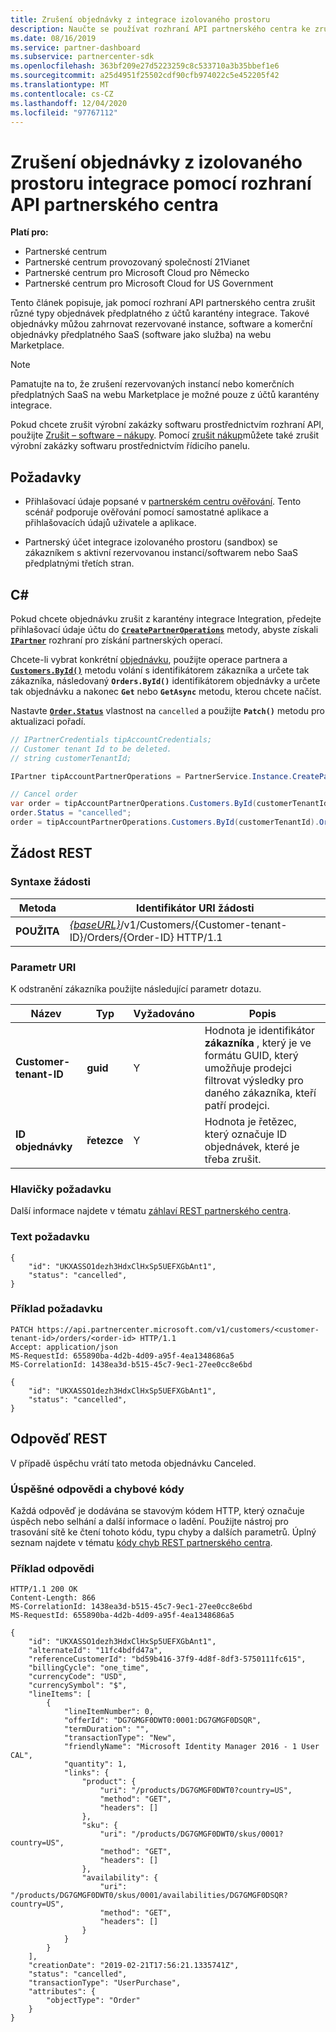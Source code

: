 ```yaml
---
title: Zrušení objednávky z integrace izolovaného prostoru
description: Naučte se používat rozhraní API partnerského centra ke zrušení různých typů objednávek předplatného z účtů izolovaného prostoru integrace.
ms.date: 08/16/2019
ms.service: partner-dashboard
ms.subservice: partnercenter-sdk
ms.openlocfilehash: 363bf209e27d5223259c8c533710a3b35bbef1e6
ms.sourcegitcommit: a25d4951f25502cdf90cfb974022c5e452205f42
ms.translationtype: MT
ms.contentlocale: cs-CZ
ms.lasthandoff: 12/04/2020
ms.locfileid: "97767112"
---
```

# <a name="cancel-an-order-from-the-integration-sandbox-using-partner-center-apis"></a>Zrušení objednávky z izolovaného prostoru integrace pomocí rozhraní API partnerského centra

**Platí pro:**

- Partnerské centrum
- Partnerské centrum provozovaný společností 21Vianet
- Partnerské centrum pro Microsoft Cloud pro Německo
- Partnerské centrum pro Microsoft Cloud for US Government

Tento článek popisuje, jak pomocí rozhraní API partnerského centra zrušit různé typy objednávek předplatného z účtů karantény integrace. Takové objednávky můžou zahrnovat rezervované instance, software a komerční objednávky předplatného SaaS (software jako služba) na webu Marketplace.

>[!NOTE]
>Pamatujte na to, že zrušení rezervovaných instancí nebo komerčních předplatných SaaS na webu Marketplace je možné pouze z účtů karantény integrace.  

Pokud chcete zrušit výrobní zakázky softwaru prostřednictvím rozhraní API, použijte [Zrušit – software – nákupy](cancel-software-purchases.md).
Pomocí [zrušit nákup](/partner-center/csp-software-subscriptions)můžete také zrušit výrobní zakázky softwaru prostřednictvím řídicího panelu.

## <a name="prerequisites"></a>Požadavky

- Přihlašovací údaje popsané v [partnerském centru ověřování](partner-center-authentication.md). Tento scénář podporuje ověřování pomocí samostatné aplikace a přihlašovacích údajů uživatele a aplikace.

- Partnerský účet integrace izolovaného prostoru (sandbox) se zákazníkem s aktivní rezervovanou instancí/softwarem nebo SaaS předplatnými třetích stran.

## <a name="c"></a>C\#

Pokud chcete objednávku zrušit z karantény integrace Integration, předejte přihlašovací údaje účtu do [**`CreatePartnerOperations`**](/dotnet/api/microsoft.store.partnercenter.partnerservice.instance) metody, abyste získali [**`IPartner`**](/dotnet/api/microsoft.store.partnercenter.ipartner) rozhraní pro získání partnerských operací.

Chcete-li vybrat konkrétní [objednávku](order-resources.md#order), použijte operace partnera a [**`Customers.ById()`**](/dotnet/api/microsoft.store.partnercenter.customers.icustomercollection.byid) metodu volání s identifikátorem zákazníka a určete tak zákazníka, následovaný **`Orders.ById()`** identifikátorem objednávky a určete tak objednávku a nakonec **`Get`** nebo **`GetAsync`** metodu, kterou chcete načíst.

Nastavte [**`Order.Status`**](order-resources.md#order) vlastnost na `cancelled` a použijte **`Patch()`** metodu pro aktualizaci pořadí.

``` csharp
// IPartnerCredentials tipAccountCredentials;
// Customer tenant Id to be deleted.
// string customerTenantId;

IPartner tipAccountPartnerOperations = PartnerService.Instance.CreatePartnerOperations(tipAccountCredentials);

// Cancel order
var order = tipAccountPartnerOperations.Customers.ById(customerTenantId).Orders.ById(orderId).Get();
order.Status = "cancelled";
order = tipAccountPartnerOperations.Customers.ById(customerTenantId).Orders.ById(orderId).Patch(order);

```

## <a name="rest-request"></a>Žádost REST

### <a name="request-syntax"></a>Syntaxe žádosti

| Metoda     | Identifikátor URI žádosti                                                                            |
|------------|----------------------------------------------------------------------------------------|
| **POUŽITA** | [*{baseURL}*](partner-center-rest-urls.md)/v1/Customers/{Customer-tenant-ID}/Orders/{Order-ID} HTTP/1.1 |

### <a name="uri-parameter"></a>Parametr URI

K odstranění zákazníka použijte následující parametr dotazu.

| Název                   | Typ     | Vyžadováno | Popis                                                                                                                                            |
|------------------------|----------|----------|--------------------------------------------------------------------------------------------------------------------------------------------------------|
| **Customer-tenant-ID** | **guid** | Y        | Hodnota je identifikátor **zákazníka** , který je ve formátu GUID, který umožňuje prodejci filtrovat výsledky pro daného zákazníka, kteří patří prodejci. |
| **ID objednávky** | **řetezce** | Y        | Hodnota je řetězec, který označuje ID objednávek, které je třeba zrušit. |

### <a name="request-headers"></a>Hlavičky požadavku

Další informace najdete v tématu [záhlaví REST partnerského centra](headers.md).

### <a name="request-body"></a>Text požadavku

```http
{
    "id": "UKXASSO1dezh3HdxClHxSp5UEFXGbAnt1",
    "status": "cancelled",
}
```

### <a name="request-example"></a>Příklad požadavku

```http
PATCH https://api.partnercenter.microsoft.com/v1/customers/<customer-tenant-id>/orders/<order-id> HTTP/1.1
Accept: application/json
MS-RequestId: 655890ba-4d2b-4d09-a95f-4ea1348686a5
MS-CorrelationId: 1438ea3d-b515-45c7-9ec1-27ee0cc8e6bd

{
    "id": "UKXASSO1dezh3HdxClHxSp5UEFXGbAnt1",
    "status": "cancelled",
}
```

## <a name="rest-response"></a>Odpověď REST

V případě úspěchu vrátí tato metoda objednávku Canceled.

### <a name="response-success-and-error-codes"></a>Úspěšné odpovědi a chybové kódy

Každá odpověď je dodávána se stavovým kódem HTTP, který označuje úspěch nebo selhání a další informace o ladění. Použijte nástroj pro trasování sítě ke čtení tohoto kódu, typu chyby a dalších parametrů. Úplný seznam najdete v tématu [kódy chyb REST partnerského centra](error-codes.md).

### <a name="response-example"></a>Příklad odpovědi

```http
HTTP/1.1 200 OK
Content-Length: 866
MS-CorrelationId: 1438ea3d-b515-45c7-9ec1-27ee0cc8e6bd
MS-RequestId: 655890ba-4d2b-4d09-a95f-4ea1348686a5

{
    "id": "UKXASSO1dezh3HdxClHxSp5UEFXGbAnt1",
    "alternateId": "11fc4bdfd47a",
    "referenceCustomerId": "bd59b416-37f9-4d8f-8df3-5750111fc615",
    "billingCycle": "one_time",
    "currencyCode": "USD",
    "currencySymbol": "$",
    "lineItems": [
        {
            "lineItemNumber": 0,
            "offerId": "DG7GMGF0DWT0:0001:DG7GMGF0DSQR",
            "termDuration": "",
            "transactionType": "New",
            "friendlyName": "Microsoft Identity Manager 2016 - 1 User CAL",
            "quantity": 1,
            "links": {
                "product": {
                    "uri": "/products/DG7GMGF0DWT0?country=US",
                    "method": "GET",
                    "headers": []
                },
                "sku": {
                    "uri": "/products/DG7GMGF0DWT0/skus/0001?country=US",
                    "method": "GET",
                    "headers": []
                },
                "availability": {
                    "uri": "/products/DG7GMGF0DWT0/skus/0001/availabilities/DG7GMGF0DSQR?country=US",
                    "method": "GET",
                    "headers": []
                }
            }
        }
    ],
    "creationDate": "2019-02-21T17:56:21.1335741Z",
    "status": "cancelled",
    "transactionType": "UserPurchase",
    "attributes": {
        "objectType": "Order"
    }
}
```
